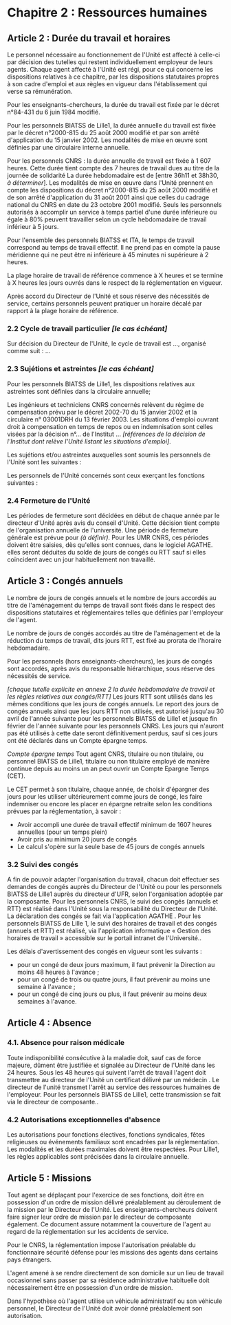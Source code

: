 # Chapitre 2 : Ressources humaines

## Article 2 : Durée du travail et horaires

Le personnel nécessaire au fonctionnement de l'Unité est affecté à celle-ci par décision des tutelles qui restent individuellement employeur de leurs agents. Chaque agent affecté à l'Unité est régi, pour ce qui concerne les dispositions relatives à ce chapitre, par les dispositions statutaires propres à son cadre d'emploi et aux règles en vigueur dans l'établissement qui verse sa rémunération.

Pour les enseignants-chercheurs, la durée du travail est fixée par le décret n°84-431 du 6 juin 1984 modifié.

Pour les personnels BIATSS de Lille1, la durée annuelle du travail est fixée par le décret n°2000-815 du 25 août 2000 modifié et par son arrêté d'application du 15 janvier 2002. Les modalités de mise en œuvre sont définies par une circulaire interne annuelle.

Pour les personnels CNRS : la durée annuelle de travail est fixée à 1 607 heures. Cette durée tient compte des 7 heures de travail dues au titre de la journée de solidarité La durée hebdomadaire est de [entre 36h11 et 38h30, _à déterminer_].
Les modalités de mise en œuvre dans l'Unité prennent en compte les dispositions du décret n°2000-815 du 25 août 2000 modifié et de son arrêté d'application du 31 août 2001 ainsi que celles du cadrage national du CNRS en date du 23 octobre 2001 modifié.
Seuls les personnels autorisés à accomplir un service à temps partiel d'une durée inférieure ou égale à 80% peuvent travailler selon un cycle hebdomadaire de travail inférieur à 5 jours.

Pour l'ensemble des personnels BIATSS et ITA, le temps de travail correspond au temps de travail effectif. Il ne prend pas en compte la pause méridienne qui ne peut être ni inférieure à 45 minutes ni supérieure à 2 heures.

La plage horaire de travail de référence commence à X heures et se termine à X heures les jours ouvrés dans le respect de la réglementation en vigueur.

Après accord du Directeur de l'Unité et sous réserve des nécessités de service, certains personnels peuvent pratiquer un horaire décalé par rapport à la plage horaire de référence.

### 2.2 Cycle de travail particulier _[le cas échéant]_ 

Sur décision du Directeur de l'Unité, le cycle de travail est ..., organisé comme suit : ...

### 2.3 Sujétions et astreintes _[le cas échéant]_

Pour les personnels BIATSS de Lille1, les dispositions relatives aux astreintes sont définies dans la circulaire annuelle;

Les ingénieurs et techniciens CNRS concernés relèvent du régime de compensation prévu par le décret 2002-70 du 15 janvier 2002 et la circulaire n° 03001DRH du 13 février 2003.
Les situations d'emploi ouvrant droit à compensation en temps de repos ou en indemnisation sont celles visées par la décision n°... de l'Institut ... _[références de la décision de l'Institut dont relève l'Unité listant les situations d'emploi]_.

Les sujétions et/ou astreintes auxquelles sont soumis les personnels de l'Unité sont les suivantes :

Les personnels de l'Unité concernés sont ceux exerçant les fonctions suivantes :

### 2.4 Fermeture de l'Unité

Les périodes de fermeture sont décidées en début de chaque année par le directeur d'Unité après avis du conseil d'Unité. Cette décision tient compte de l'organisation annuelle de l'université. Une période de fermeture générale est prévue pour _(à définir)_.
Pour les UMR CNRS, ces périodes doivent être saisies, dès qu'elles sont connues, dans le logiciel AGATHE. elles seront déduites du solde de jours de congés ou RTT sauf si elles coïncident avec un jour habituellement non travaillé.

## Article 3 : Congés annuels

Le nombre de jours de congés annuels et le nombre de jours accordés au titre de l'aménagement du temps de travail sont fixés dans le respect des dispositions statutaires et réglementaires telles que définies par l'employeur de l'agent.

Le nombre de jours de congés accordés au titre de l'aménagement et de la réduction du temps de travail, dits jours RTT, est fixé au prorata de l'horaire hebdomadaire.

Pour les personnels (hors enseignants-chercheurs), les jours de congés sont accordés, après avis du responsable hiérarchique, sous réserve des nécessités de service.

_[chaque tutelle explicite en annexe 2 la durée hebdomadaire de travail et les règles relatives aux congés/RTT]_
Les jours RTT sont utilisés dans les mêmes conditions que les jours de congés annuels.
Le report des jours de congés annuels ainsi que les jours RTT non utilisés, est autorisé jusqu'au 30 avril de l'année suivante pour les personnels BIATSS de Lille1 et jusque fin février de l'année suivante pour les personnels CNRS. Les jours qui n'auront pas été utilisés à cette date seront définitivement perdus, sauf si ces jours ont été déclarés dans un Compte épargne temps.

*Compte épargne temps*
Tout agent CNRS, titulaire ou non titulaire, ou personnel BIATSS de Lille1, titulaire ou non titulaire employé de manière continue depuis au moins un an peut ouvrir un Compte Epargne Temps (CET).

Le CET permet à son titulaire, chaque année, de choisir d'épargner des jours pour les utiliser ultérieurement comme jours de congé, les faire indemniser ou encore les placer en épargne retraite selon les conditions prévues par la réglementation, à savoir :
- Avoir accompli une durée de travail effectif minimum de 1607 heures annuelles (pour un temps plein)
- Avoir pris au minimum 20 jours de congés
- Le calcul s'opère sur la seule base de 45 jours de congés annuels

### 3.2 Suivi des congés
A
fin de pouvoir adapter l'organisation du travail, chacun doit effectuer ses demandes de congés auprès du Directeur de l'Unité ou pour les personnels BIATSS de Lille1 auprès du directeur d'UFR, selon l'organisation adoptée par la composante.
Pour les personnels CNRS, le suivi des congés (annuels et RTT) est réalisé dans l'Unité sous la responsabilité du Directeur de l'Unité. La déclaration des congés se fait via l'application AGATHE .
Pour les personnels BIATSS de Lille 1, le suivi des horaires de travail et des congés (annuels et RTT) est réalisé, via l'application informatique « Gestion des horaires de travail » accessible sur le portail intranet de l'Université..

Les délais d'avertissement des congés en vigueur sont les suivants :
- pour un congé de deux jours maximum, il faut prévenir la Direction au moins 48 heures à l'avance ;
- pour un congé de trois ou quatre jours, il faut prévenir au moins une semaine à l'avance ;
- pour un congé de cinq jours ou plus, il faut prévenir au moins deux semaines à l'avance.

## Article 4 : Absence

### 4.1. Absence pour raison médicale

Toute indisponibilité consécutive à la maladie doit, sauf cas de force majeure, dûment être justifiée et signalée au Directeur de l'Unité dans les 24 heures. Sous les 48 heures qui suivent l'arrêt de travail l'agent doit transmettre au directeur de l'Unité un certificat délivré par un médecin . Le directeur de l'unité transmet l'arrêt au service des ressources humaines de l'employeur. Pour les personnels BIATSS de Lille1, cette transmission se fait via le directeur de composante..

### 4.2 Autorisations exceptionnelles d'absence

Les autorisations pour fonctions électives, fonctions syndicales, fêtes religieuses ou événements familiaux sont encadrées par la réglementation. Les modalités et les durées maximales doivent être respectées. Pour Lille1, les règles applicables sont précisées dans la circulaire annuelle.

## Article 5 : Missions

Tout agent se déplaçant pour l'exercice de ses fonctions, doit être en possession d'un ordre de mission délivré préalablement au déroulement de la mission par le Directeur de l'Unité. Les enseignants-chercheurs doivent faire signer leur ordre de mission par le directeur de composante également. Ce document assure notamment la couverture de l'agent au regard de la réglementation sur les accidents de service.

Pour le CNRS, la réglementation impose l'autorisation préalable du fonctionnaire sécurité défense pour les missions des agents dans certains pays étrangers.

L'agent amené à se rendre directement de son domicile sur un lieu de travail occasionnel sans passer par sa résidence administrative habituelle doit nécessairement être en possession d'un ordre de mission.

Dans l'hypothèse où l'agent utilise un véhicule administratif ou son véhicule personnel, le Directeur de l'Unité doit avoir donné préalablement son autorisation.

